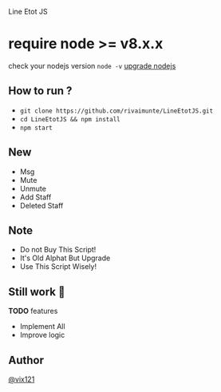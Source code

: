 Line Etot JS

# require node >= v8.x.x
check your nodejs version
`node -v`
[upgrade nodejs](https://google.com/)


How to run ?
------
- `git clone https://github.com/rivaimunte/LineEtotJS.git`
- `cd LineEtotJS && npm install`
- `npm start`

New
-------
- Msg
- Mute
- Unmute
- Add Staff
- Deleted Staff

Note
-------
- Do not Buy This Script!
- It's Old Alphat But Upgrade
- Use This Script Wisely!

Still work :construction_worker:
----
**TODO** features
- Implement All
- Improve logic

Author
------
[@vix121](http://line.me/ti/p/~Vix121)
